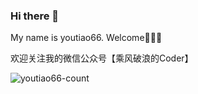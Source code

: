 ### Hi there 👋

My name is youtiao66. Welcome👋👋👋

欢迎关注我的微信公众号【乘风破浪的Coder】

![youtiao66-count](https://komarev.com/ghpvc/?username=youtiao66)

<!--
**youtiao66/youtiao66** is a ✨ _special_ ✨ repository because its `README.md` (this file) appears on your GitHub profile.

Here are some ideas to get you started:

- 🔭 I’m currently working on ...
- 🌱 I’m currently learning ...
- 👯 I’m looking to collaborate on ...
- 🤔 I’m looking for help with ...
- 💬 Ask me about ...
- 📫 How to reach me: ...
- 😄 Pronouns: ...
- ⚡ Fun fact: ...
-->
